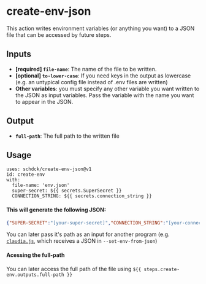 # create-env-json

This action writes environment variables (or anything you want) to a JSON file that can be accessed by future steps.

## Inputs

* **[required] `file-name`**: The name of the file to be written.
* **[optional] `to-lower-case`**: If you need keys in the output as lowercase (e.g. an untypical config file instead of .env files are written)
* **Other variables**: you must specify any other variable you want written to the JSON as input variables. Pass the variable with the name you want to appear in the JSON.

## Output

* **`full-path`**: The full path to the written file

## Usage

```
uses: schdck/create-env-json@v1
id: create-env
with:
  file-name: 'env.json'
  super-secret: ${{ secrets.SuperSecret }}
  CONNECTION_STRING: ${{ secrets.connection_string }}
```

#### This will generate the following JSON:

``` json
{"SUPER-SECRET":"[your-super-secret]","CONNECTION_STRING":"[your-connection-string]"}
```

You can later pass it's path as an input for another program (e.g. [`claudia.js`](https://claudiajs.com/), which receives a JSON in `--set-env-from-json`)

#### Acessing the full-path

You can later access the full path of the file using `${{ steps.create-env.outputs.full-path }}`